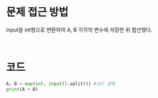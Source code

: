 # 문제 접근 방법
input을 int형으로 변환하여 A, B 각각의 변수에 저장한 뒤 합산했다. 

<br>

# 코드
```python
A, B = map(int, input().split()) #코드 설명
print(A + B)
```